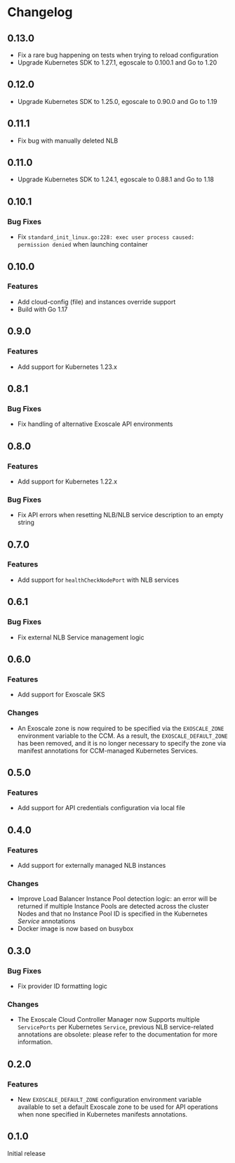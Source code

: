 # Changelog

## 0.13.0

* Fix a rare bug happening on tests when trying to reload configuration
* Upgrade Kubernetes SDK to 1.27.1, egoscale to 0.100.1 and Go to 1.20

## 0.12.0

* Upgrade Kubernetes SDK to 1.25.0, egoscale to 0.90.0 and Go to 1.19

## 0.11.1

* Fix bug with manually deleted NLB

## 0.11.0

* Upgrade Kubernetes SDK to 1.24.1, egoscale to 0.88.1 and Go to 1.18

## 0.10.1

### Bug Fixes

* Fix `standard_init_linux.go:228: exec user process caused: permission denied` when launching container

## 0.10.0

### Features

* Add cloud-config (file) and instances override support
* Build with Go 1.17

## 0.9.0

### Features

* Add support for Kubernetes 1.23.x

## 0.8.1

### Bug Fixes

* Fix handling of alternative Exoscale API environments


## 0.8.0

### Features

* Add support for Kubernetes 1.22.x

### Bug Fixes

* Fix API errors when resetting NLB/NLB service description to an empty string


## 0.7.0

### Features

* Add support for `healthCheckNodePort` with NLB services


## 0.6.1

### Bug Fixes

* Fix external NLB Service management logic


## 0.6.0

### Features

* Add support for Exoscale SKS

### Changes

* An Exoscale zone is now required to be specified via the `EXOSCALE_ZONE`
  environment variable to the CCM. As a result, the `EXOSCALE_DEFAULT_ZONE` has
  been removed, and it is no longer necessary to specify the zone via manifest
  annotations for CCM-managed Kubernetes Services.


## 0.5.0

### Features

* Add support for API credentials configuration via local file


## 0.4.0

### Features

* Add support for externally managed NLB instances

### Changes

* Improve Load Balancer Instance Pool detection logic: an error will be
  returned if multiple Instance Pools are detected across the cluster Nodes and
  that no Instance Pool ID is specified in the Kubernetes *Service* annotations
* Docker image is now based on busybox


## 0.3.0

### Bug Fixes

* Fix provider ID formatting logic

### Changes

* The Exoscale Cloud Controller Manager now Supports multiple `ServicePorts`
  per Kubernetes `Service`, previous NLB service-related annotations are
  obsolete: please refer to the documentation for more information.


## 0.2.0

### Features

* New `EXOSCALE_DEFAULT_ZONE` configuration environment variable available to
  set a default Exoscale zone to be used for API operations when none specified
  in Kubernetes manifests annotations.


## 0.1.0

Initial release
